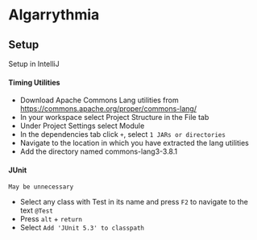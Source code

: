 Algarrythmia
============

## Setup

Setup in IntelliJ

#### Timing Utilities

* Download Apache Commons Lang utilities from https://commons.apache.org/proper/commons-lang/
* In your workspace select Project Structure in the File tab
* Under Project Settings select Module
* In the dependencies tab click `+`, select `1 JARs or directories`
* Navigate to the location in which you have extracted the lang utilities
* Add the directory named commons-lang3-3.8.1

#### JUnit

```
May be unnecessary
```

* Select any class with Test in its name and press `F2` to navigate to the text `@Test`
* Press `alt` + `return`
* Select `Add 'JUnit 5.3' to classpath`